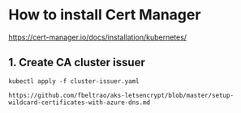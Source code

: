 # How to install Cert Manager
https://cert-manager.io/docs/installation/kubernetes/

## 1. Create CA cluster issuer
    kubectl apply -f cluster-issuer.yaml

    https://github.com/fbeltrao/aks-letsencrypt/blob/master/setup-wildcard-certificates-with-azure-dns.md